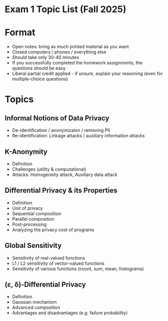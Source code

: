 # Exam 1 Topic List (Fall 2025)

# Format

- Open notes: bring as much printed material as you want
- Closed computers / phones / everything else
- Should take only 30-40 minutes
- If you successfully completed the homework assignments, the questions should be easy
- Liberal partial credit applied - if unsure, explain your reasoning (even for multiple-choice questions)

# Topics

## Informal Notions of Data Privacy

- De-identification / anonymizaion / removing PII
- Re-identification: Linkage attacks / auxiliary information attacks

## K-Anonymity

- Definition
- Challenges (utility & computational)
- Attacks: Homogeneity attack, Auxiliary data attack

## Differential Privacy & its Properties

- Definition
- Unit of privacy
- Sequential composition
- Parallel composition
- Post-processing
- Analyzing the privacy cost of programs

## Global Sensitivity

- Sensitivity of real-valued functions
- L1 / L2 sensitivity of vector-valued functions
- Sensitivity of various functions (count, sum, mean, histograms)

## (ε, δ)-Differential Privacy

- Definition
- Gaussian mechanism
- Advanced composition
- Advantages and disadvantages (e.g. failure probability)
